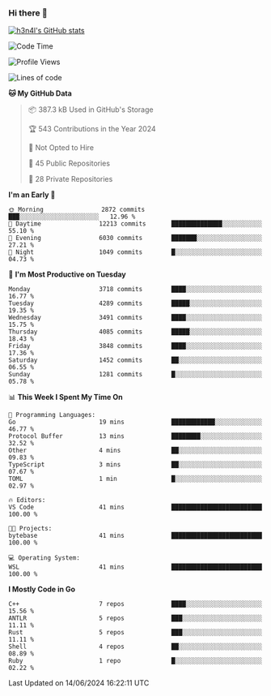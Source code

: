 ### Hi there 👋

[![h3n4l's GitHub stats](https://github-readme-stats.vercel.app/api?username=h3n4l&count_private=true&show_icons=true&theme=radical)](https://github.com/h3n4l/github-readme-stats)

<!--START_SECTION:waka-->
![Code Time](http://img.shields.io/badge/Code%20Time-1%2C872%20hrs%2052%20mins-blue)

![Profile Views](http://img.shields.io/badge/Profile%20Views-0-blue)

![Lines of code](https://img.shields.io/badge/From%20Hello%20World%20I%27ve%20Written-9.1%20million%20lines%20of%20code-blue)

**🐱 My GitHub Data** 

> 📦 387.3 kB Used in GitHub's Storage 
 > 
> 🏆 543 Contributions in the Year 2024
 > 
> 🚫 Not Opted to Hire
 > 
> 📜 45 Public Repositories 
 > 
> 🔑 28 Private Repositories 
 > 
**I'm an Early 🐤** 

```text
🌞 Morning                2872 commits        ███░░░░░░░░░░░░░░░░░░░░░░   12.96 % 
🌆 Daytime                12213 commits       ██████████████░░░░░░░░░░░   55.10 % 
🌃 Evening                6030 commits        ███████░░░░░░░░░░░░░░░░░░   27.21 % 
🌙 Night                  1049 commits        █░░░░░░░░░░░░░░░░░░░░░░░░   04.73 % 
```
📅 **I'm Most Productive on Tuesday** 

```text
Monday                   3718 commits        ████░░░░░░░░░░░░░░░░░░░░░   16.77 % 
Tuesday                  4289 commits        █████░░░░░░░░░░░░░░░░░░░░   19.35 % 
Wednesday                3491 commits        ████░░░░░░░░░░░░░░░░░░░░░   15.75 % 
Thursday                 4085 commits        █████░░░░░░░░░░░░░░░░░░░░   18.43 % 
Friday                   3848 commits        ████░░░░░░░░░░░░░░░░░░░░░   17.36 % 
Saturday                 1452 commits        ██░░░░░░░░░░░░░░░░░░░░░░░   06.55 % 
Sunday                   1281 commits        █░░░░░░░░░░░░░░░░░░░░░░░░   05.78 % 
```


📊 **This Week I Spent My Time On** 

```text
💬 Programming Languages: 
Go                       19 mins             ████████████░░░░░░░░░░░░░   46.77 % 
Protocol Buffer          13 mins             ████████░░░░░░░░░░░░░░░░░   32.52 % 
Other                    4 mins              ██░░░░░░░░░░░░░░░░░░░░░░░   09.83 % 
TypeScript               3 mins              ██░░░░░░░░░░░░░░░░░░░░░░░   07.67 % 
TOML                     1 min               █░░░░░░░░░░░░░░░░░░░░░░░░   02.97 % 

🔥 Editors: 
VS Code                  41 mins             █████████████████████████   100.00 % 

🐱‍💻 Projects: 
bytebase                 41 mins             █████████████████████████   100.00 % 

💻 Operating System: 
WSL                      41 mins             █████████████████████████   100.00 % 
```

**I Mostly Code in Go** 

```text
C++                      7 repos             ████░░░░░░░░░░░░░░░░░░░░░   15.56 % 
ANTLR                    5 repos             ███░░░░░░░░░░░░░░░░░░░░░░   11.11 % 
Rust                     5 repos             ███░░░░░░░░░░░░░░░░░░░░░░   11.11 % 
Shell                    4 repos             ██░░░░░░░░░░░░░░░░░░░░░░░   08.89 % 
Ruby                     1 repo              █░░░░░░░░░░░░░░░░░░░░░░░░   02.22 % 
```




 Last Updated on 14/06/2024 16:22:11 UTC
<!--END_SECTION:waka-->

